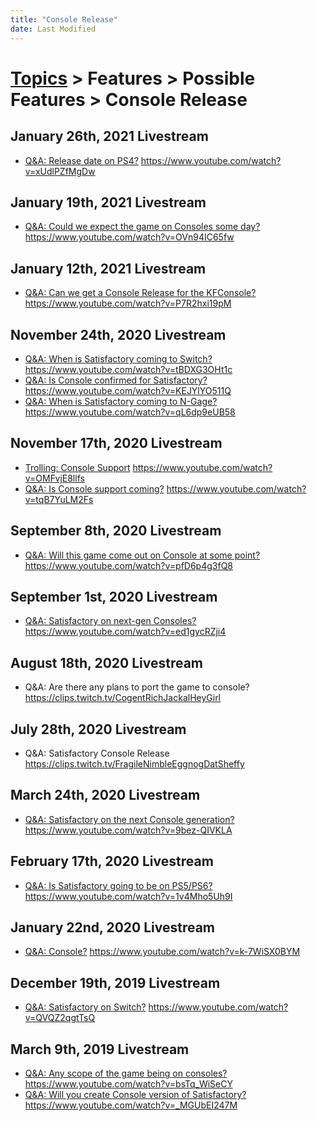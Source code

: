 ```yaml
---
title: "Console Release"
date: Last Modified
---
```

# [Topics](../../../topics.md) > Features > Possible Features > Console Release

## January 26th, 2021 Livestream
* [Q&A: Release date on PS4?](../../../transcriptions/yt-xUdlPZfMgDw.md) https://www.youtube.com/watch?v=xUdlPZfMgDw

## January 19th, 2021 Livestream
* [Q&A: Could we expect the game on Consoles some day?](../../../transcriptions/yt-OVn94IC65fw.md) https://www.youtube.com/watch?v=OVn94IC65fw

## January 12th, 2021 Livestream
* [Q&A: Can we get a Console Release for the KFConsole?](../../../transcriptions/yt-P7R2hxi19pM.md) https://www.youtube.com/watch?v=P7R2hxi19pM

## November 24th, 2020 Livestream
* [Q&A: When is Satisfactory coming to Switch?](../../../transcriptions/yt-tBDXG3OHt1c.md) https://www.youtube.com/watch?v=tBDXG3OHt1c
* [Q&A: Is Console confirmed for Satisfactory?](../../../transcriptions/yt-KEJYlYO511Q.md) https://www.youtube.com/watch?v=KEJYlYO511Q
* [Q&A: When is Satisfactory coming to N-Gage?](../../../transcriptions/yt-qL6dp9eUB58.md) https://www.youtube.com/watch?v=qL6dp9eUB58

## November 17th, 2020 Livestream
* [Trolling: Console Support](../../../transcriptions/yt-OMFvjE8llfs.md) https://www.youtube.com/watch?v=OMFvjE8llfs
* [Q&A: Is Console support coming?](../../../transcriptions/yt-tqB7YuLM2Fs.md) https://www.youtube.com/watch?v=tqB7YuLM2Fs

## September 8th, 2020 Livestream
* [Q&A: Will this game come out on Console at some point?](../../../transcriptions/yt-pfD6p4g3fQ8.md) https://www.youtube.com/watch?v=pfD6p4g3fQ8

## September 1st, 2020 Livestream
* [Q&A: Satisfactory on next-gen Consoles?](../../../transcriptions/yt-ed1gycRZji4.md) https://www.youtube.com/watch?v=ed1gycRZji4

## August 18th, 2020 Livestream
* Q&A: Are there any plans to port the game to console? https://clips.twitch.tv/CogentRichJackalHeyGirl

## July 28th, 2020 Livestream
* Q&A: Satisfactory Console Release https://clips.twitch.tv/FragileNimbleEggnogDatSheffy

## March 24th, 2020 Livestream
* [Q&A: Satisfactory on the next Console generation?](../../../transcriptions/yt-9bez-QIVKLA.md) https://www.youtube.com/watch?v=9bez-QIVKLA

## February 17th, 2020 Livestream
* [Q&A: Is Satisfactory going to be on PS5/PS6?](../../../transcriptions/yt-1v4Mho5Uh9I.md) https://www.youtube.com/watch?v=1v4Mho5Uh9I

## January 22nd, 2020 Livestream
* [Q&A: Console?](../../../transcriptions/yt-k-7WiSX0BYM.md) https://www.youtube.com/watch?v=k-7WiSX0BYM

## December 19th, 2019 Livestream
* [Q&A: Satisfactory on Switch?](../../../transcriptions/yt-QVQZ2qgtTsQ.md) https://www.youtube.com/watch?v=QVQZ2qgtTsQ

## March 9th, 2019 Livestream
* [Q&A: Any scope of the game being on consoles?](../../../transcriptions/yt-bsTq_WiSeCY.md) https://www.youtube.com/watch?v=bsTq_WiSeCY
* [Q&A: Will you create Console version of Satisfactory?](../../../transcriptions/yt-_MGUbEI247M.md) https://www.youtube.com/watch?v=_MGUbEI247M
